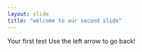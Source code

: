 ```yaml
---
layout: slide
title: "welcome to our second slide"
---
```

Your first test
Use the left arrow to go back!
